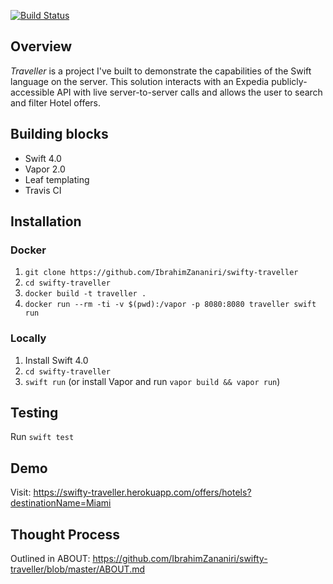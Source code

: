 [![Build Status](https://travis-ci.org/IbrahimZananiri/swifty-traveller.svg?branch=master)](https://travis-ci.org/IbrahimZananiri/swifty-traveller)

## Overview
*Traveller* is a project I've built to demonstrate the capabilities of the Swift language on the server.
This solution interacts with an Expedia publicly-accessible API with live server-to-server calls and allows the user to search and filter Hotel offers.

## Building blocks
- Swift 4.0
- Vapor 2.0
- Leaf templating
- Travis CI

## Installation

### Docker
1. `git clone https://github.com/IbrahimZananiri/swifty-traveller`
2. `cd swifty-traveller`
3. `docker build -t traveller .`
4. `docker run --rm -ti -v $(pwd):/vapor -p 8080:8080 traveller swift run`

### Locally
1. Install Swift 4.0
2. `cd swifty-traveller`
3. `swift run` (or install Vapor and run `vapor build && vapor run`)

## Testing
Run `swift test`

## Demo
Visit: 
https://swifty-traveller.herokuapp.com/offers/hotels?destinationName=Miami

## Thought Process
Outlined in ABOUT: 
https://github.com/IbrahimZananiri/swifty-traveller/blob/master/ABOUT.md